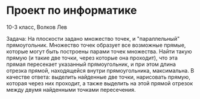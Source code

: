 # Проект по информатике

10-3 класс, Волков Лев

Задача: На плоскости задано множество точек, и "параллельный" прямоугольник. Множество точек образует все возможные прямые, которые могут быть построены парами точек множества. Найти такую прямую (и такие две точки, через которые она проходит), что эта прямая пересекает указанный прямоугольник, и при этом длина отрезка прямой, находящейся внутри прямоугольника, максимальна. В качестве ответа: выделить найденные две точки, нарисовать прямую, которая через них проходит, а также выделить на этой прямой отрезок между двумя найденными точками пересечения.
